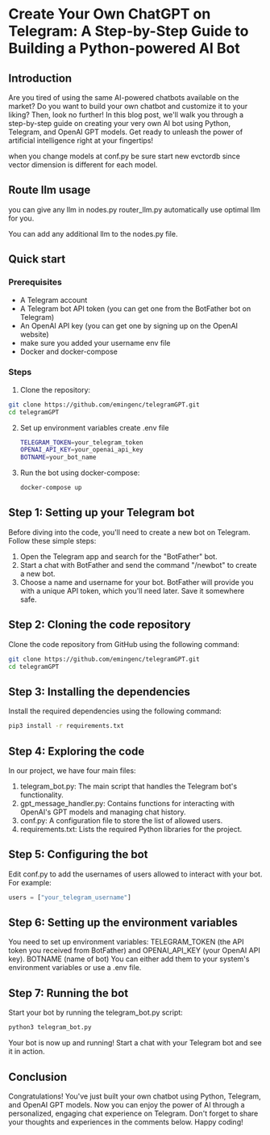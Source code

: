 # Create Your Own ChatGPT on Telegram: A Step-by-Step Guide to Building a Python-powered AI Bot

## Introduction

Are you tired of using the same AI-powered chatbots available on the market? Do you want to build your own chatbot and customize it to your liking? Then, look no further! In this blog post, we'll walk you through a step-by-step guide on creating your very own AI bot using Python, Telegram, and OpenAI GPT models. Get ready to unleash the power of artificial intelligence right at your fingertips!

when you change models at conf.py be sure start new evctordb since vector dimension is different for each model.

## Route llm usage

you can give any llm in nodes.py router_llm.py automatically use optimal llm for you.

You can add any additional llm to the nodes.py file. 



## Quick start

### Prerequisites

- A Telegram account
- A Telegram bot API token (you can get one from the BotFather bot on Telegram)
- An OpenAI API key (you can get one by signing up on the OpenAI website)
- make sure you added your username env file
- Docker and docker-compose

### Steps

1. Clone the repository:

```bash
git clone https://github.com/emingenc/telegramGPT.git
cd telegramGPT
```

2. Set up environment variables create .env file
    
    ```bash
    TELEGRAM_TOKEN=your_telegram_token
    OPENAI_API_KEY=your_openai_api_key
    BOTNAME=your_bot_name
    ```

3. Run the bot using docker-compose:
    
    ```bash
    docker-compose up
    ```



## Step 1: Setting up your Telegram bot

Before diving into the code, you'll need to create a new bot on Telegram. Follow these simple steps:

1. Open the Telegram app and search for the "BotFather" bot.
2. Start a chat with BotFather and send the command "/newbot" to create a new bot.
3. Choose a name and username for your bot. BotFather will provide you with a unique API token, which you'll need later. Save it somewhere safe.

## Step 2: Cloning the code repository

Clone the code repository from GitHub using the following command:

```bash
git clone https://github.com/emingenc/telegramGPT.git
cd telegramGPT
```

## Step 3: Installing the dependencies  

Install the required dependencies using the following command:

```bash
pip3 install -r requirements.txt
```

## Step 4: Exploring the code

In our project, we have four main files:

1. telegram_bot.py: The main script that handles the Telegram bot's functionality.
2. gpt_message_handler.py: Contains functions for interacting with OpenAI's GPT models and managing chat history.
3. conf.py: A configuration file to store the list of allowed users.
4. requirements.txt: Lists the required Python libraries for the project.

## Step 5: Configuring the bot

Edit conf.py to add the usernames of users allowed to interact with your bot. For example:


``` python
users = ["your_telegram_username"]
```

## Step 6: Setting up the environment variables


You need to set up environment variables: TELEGRAM_TOKEN (the API token you received from BotFather) and OPENAI_API_KEY (your OpenAI API key). BOTNAME (name of bot)
You can either add them to your system's environment variables or use a .env file. 

## Step 7: Running the bot

Start your bot by running the telegram_bot.py script:

```bash
python3 telegram_bot.py
```

Your bot is now up and running! Start a chat with your Telegram bot and see it in action.

## Conclusion

Congratulations! You've just built your own chatbot using Python, Telegram, and OpenAI GPT models. Now you can enjoy the power of AI through a personalized, engaging chat experience on Telegram. Don't forget to share your thoughts and experiences in the comments below. Happy coding!
